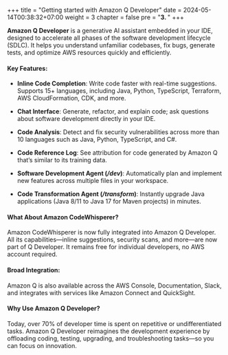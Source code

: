 +++
title = "Getting started with Amazon Q Developer"
date = 2024-05-14T00:38:32+07:00
weight = 3
chapter = false
pre = "<b>3. </b>"
+++

**Amazon Q Developer** is a generative AI assistant embedded in your IDE, designed to accelerate all phases of the software development lifecycle (SDLC). It helps you understand unfamiliar codebases, fix bugs, generate tests, and optimize AWS resources quickly and efficiently.

#### Key Features:

- **Inline Code Completion**: Write code faster with real-time suggestions. Supports 15+ languages, including Java, Python, TypeScript, Terraform, AWS CloudFormation, CDK, and more.

- **Chat Interface**: Generate, refactor, and explain code; ask questions about software development directly in your IDE.

- **Code Analysis**: Detect and fix security vulnerabilities across more than 10 languages such as Java, Python, TypeScript, and C#.

- **Code Reference Log**: See attribution for code generated by Amazon Q that’s similar to its training data.

- **Software Development Agent (_/dev_)**: Automatically plan and implement new features across multiple files in your workspace.

- **Code Transformation Agent (_/transform_)**: Instantly upgrade Java applications (Java 8/11 to Java 17 for Maven projects) in minutes.

#### What About Amazon CodeWhisperer?

Amazon CodeWhisperer is now fully integrated into Amazon Q Developer. All its capabilities—inline suggestions, security scans, and more—are now part of Q Developer. It remains free for individual developers, no AWS account required.

#### Broad Integration:

Amazon Q is also available across the AWS Console, Documentation, Slack, and integrates with services like Amazon Connect and QuickSight.

#### Why Use Amazon Q Developer?

Today, over 70% of developer time is spent on repetitive or undifferentiated tasks. Amazon Q Developer reimagines the development experience by offloading coding, testing, upgrading, and troubleshooting tasks—so you can focus on innovation.
